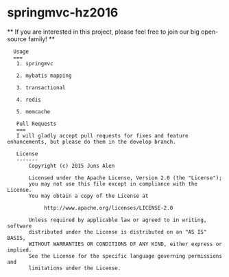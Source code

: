 
springmvc-hz2016
===

** If you are interested in this project, please feel free to join our big open-source family! **

	  Usage
	  ===
	   1. springmvc
	    
	   2. mybatis mapping
	   
	   3. transactional

	   4. redis
	   
	   5. memcache
	       
	   Pull Requests
	   ===
	   I will gladly accept pull requests for fixes and feature enhancements, but please do them in the develop branch.

	   License
	   -------
		   Copyright (c) 2015 Juns Alen

		   Licensed under the Apache License, Version 2.0 (the "License");
		   you may not use this file except in compliance with the License.
		   You may obtain a copy of the License at

				http://www.apache.org/licenses/LICENSE-2.0

		   Unless required by applicable law or agreed to in writing, software
		   distributed under the License is distributed on an "AS IS" BASIS,
		   WITHOUT WARRANTIES OR CONDITIONS OF ANY KIND, either express or implied.
		   See the License for the specific language governing permissions and
		   limitations under the License.

